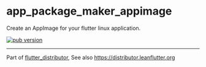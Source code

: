 # app_package_maker_appimage

Create an AppImage for your flutter linux application.

[![pub version][pub-image]][pub-url]

[pub-image]: https://img.shields.io/pub/v/app_package_maker_appimage.svg
[pub-url]: https://pub.dev/packages/app_package_maker_appimage

---

Part of [flutter_distributor](https://github.com/leanflutter/flutter_distributor), See also https://distributor.leanflutter.org
